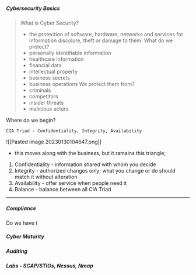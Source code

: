 ##### Cybersecurity Basics
> What is Cyber Security?
>  - the protection of software, hardware, networks and services for information discolure, theft or damage to them.
   What do we protect? 
> - personally identifiable information
> - healthcare information
> - financial data
> - intellectual property
> - business secrets
> - business operations
> We protect them from?
> - criminals
> - competitors
> - insider threats
> - malicious actors

Where do we begin?

	CIA Triad - Confidentiality, Integrity, Availability

![[Pasted image 20230130104647.png]]

- this moves along with the business, but it ramains this triangle;

1. Confidentiality - information shared with whom you decide
2. Integrity - authorized changes only; what you change or do should match it without alteration
3. Availability - offer service when people need it
4. Balance - balance between all CIA Triad

---
##### Compliance

Do we have t


##### Cyber Maturity



##### Auditing



##### Labs - SCAP/STIGs, Nessus, Nmap
